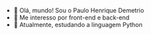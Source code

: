 - 👋 Olá, mundo! Sou o Paulo Henrique Demetrio
- 👀 Me interesso por front-end e back-end
- 🌱 Atualmente, estudando a linguagem Python
